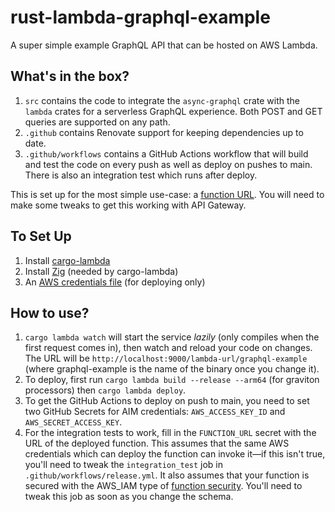 # rust-lambda-graphql-example

A super simple example GraphQL API that can be hosted on AWS Lambda.

## What's in the box?

1. `src` contains the code to integrate the `async-graphql` crate with the `lambda` crates for a serverless GraphQL experience. Both POST and GET queries are supported on any path.
2. `.github` contains Renovate support for keeping dependencies up to date.
3. `.github/workflows` contains a GitHub Actions workflow that will build and test the code on every push as well as deploy on pushes to main. There is also an integration test which runs after deploy.

This is set up for the most simple use-case: a [function URL](https://docs.aws.amazon.com/lambda/latest/dg/lambda-urls.html). You will need to make some tweaks to get this working with API Gateway.

## To Set Up

1. Install [cargo-lambda](https://www.cargo-lambda.info/guide/getting-started.html)
2. Install [Zig](https://ziglang.org/download/) (needed by cargo-lambda)
3. An [AWS credentials file](https://docs.aws.amazon.com/cli/latest/userguide/cli-configure-files.html) (for deploying only)

## How to use?

1. `cargo lambda watch` will start the service _lazily_ (only compiles when the first request comes in), then watch and reload your code on changes. The URL will be `http://localhost:9000/lambda-url/graphql-example` (where graphql-example is the name of the binary once you change it).
2. To deploy, first run `cargo lambda build --release --arm64` (for graviton processors) then `cargo lambda deploy`.
3. To get the GitHub Actions to deploy on push to main, you need to set two GitHub Secrets for AIM credentials: `AWS_ACCESS_KEY_ID` and `AWS_SECRET_ACCESS_KEY`.
4. For the integration tests to work, fill in the `FUNCTION_URL` secret with the URL of the deployed function. This assumes that the same AWS credentials which can deploy the function can invoke it—if this isn't true, you'll need to tweak the `integration_test` job in `.github/workflows/release.yml`. It also assumes that your function is secured with the AWS_IAM type of [function security](https://docs.aws.amazon.com/lambda/latest/dg/urls-auth.html). You'll need to tweak this job as soon as you change the schema.
